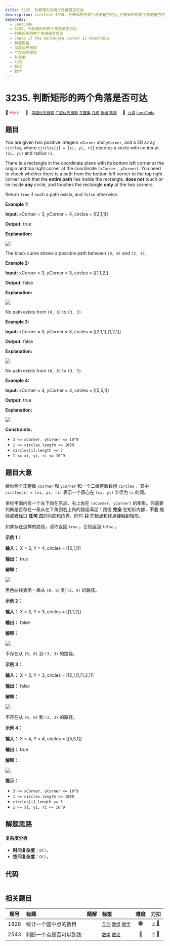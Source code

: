 ```yaml
---
title: 3235. 判断矩形的两个角落是否可达
description: LeetCode,3235. 判断矩形的两个角落是否可达,判断矩形的两个角落是否可达,Check if the Rectangle Corner Is Reachable,解题思路,深度优先搜索,广度优先搜索,并查集,几何,数组,数学
keywords:
  - LeetCode
  - 3235. 判断矩形的两个角落是否可达
  - 判断矩形的两个角落是否可达
  - Check if the Rectangle Corner Is Reachable
  - 解题思路
  - 深度优先搜索
  - 广度优先搜索
  - 并查集
  - 几何
  - 数组
  - 数学
---
```


# 3235. 判断矩形的两个角落是否可达

🔴 <font color=#ff334b>Hard</font>&emsp; 🔖&ensp; [`深度优先搜索`](/tag/depth-first-search.md) [`广度优先搜索`](/tag/breadth-first-search.md) [`并查集`](/tag/union-find.md) [`几何`](/tag/geometry.md) [`数组`](/tag/array.md) [`数学`](/tag/math.md)&emsp; 🔗&ensp;[`力扣`](https://leetcode.cn/problems/check-if-the-rectangle-corner-is-reachable) [`LeetCode`](https://leetcode.com/problems/check-if-the-rectangle-corner-is-reachable)

## 题目

You are given two positive integers `xCorner` and `yCorner`, and a 2D array
`circles`, where `circles[i] = [xi, yi, ri]` denotes a circle with center at
`(xi, yi)` and radius `ri`.

There is a rectangle in the coordinate plane with its bottom left corner at
the origin and top right corner at the coordinate `(xCorner, yCorner)`. You
need to check whether there is a path from the bottom left corner to the top
right corner such that the **entire path** lies inside the rectangle, **does
not** touch or lie inside **any** circle, and touches the rectangle **only**
at the two corners.

Return `true` if such a path exists, and `false` otherwise.



**Example 1:**

**Input:** xCorner = 3, yCorner = 4, circles = [[2,1,1]]

**Output:** true

**Explanation:**

![](https://assets.leetcode.com/uploads/2024/05/18/example2circle1.png)

The black curve shows a possible path between `(0, 0)` and `(3, 4)`.

**Example 2:**

**Input:** xCorner = 3, yCorner = 3, circles = [[1,1,2]]

**Output:** false

**Explanation:**

![](https://assets.leetcode.com/uploads/2024/05/18/example1circle.png)

No path exists from `(0, 0)` to `(3, 3)`.

**Example 3:**

**Input:** xCorner = 3, yCorner = 3, circles = [[2,1,1],[1,2,1]]

**Output:** false

**Explanation:**

![](https://assets.leetcode.com/uploads/2024/05/18/example0circle.png)

No path exists from `(0, 0)` to `(3, 3)`.

**Example 4:**

**Input:** xCorner = 4, yCorner = 4, circles = [[5,5,1]]

**Output:** true

**Explanation:**

![](https://assets.leetcode.com/uploads/2024/08/04/rectangles.png)



**Constraints:**

  * `3 <= xCorner, yCorner <= 10^9`
  * `1 <= circles.length <= 1000`
  * `circles[i].length == 3`
  * `1 <= xi, yi, ri <= 10^9`


## 题目大意

给你两个正整数 `xCorner` 和 `yCorner` 和一个二维整数数组 `circles` ，其中 `circles[i] = [xi, yi,
ri]` 表示一个圆心在 `(xi, yi)` 半径为 `ri` 的圆。

坐标平面内有一个左下角在原点，右上角在 `(xCorner, yCorner)` 的矩形。你需要判断是否存在一条从左下角到右上角的路径满足：路径
**完全**  在矩形内部，**不会**  触碰或者经过 **任何**  圆的内部和边界，同时 **只** 在起点和终点接触到矩形。

如果存在这样的路径，请你返回 `true` ，否则返回 `false` 。



**示例 1：**

**输入：** X = 3, Y = 4, circles = [[2,1,1]]

**输出：** true

**解释：**

![](https://assets.leetcode.com/uploads/2024/05/18/example2circle1.png)

黑色曲线表示一条从 `(0, 0)` 到 `(3, 4)` 的路径。

**示例 2：**

**输入：** X = 3, Y = 3, circles = [[1,1,2]]

**输出：** false

**解释：**

![](https://assets.leetcode.com/uploads/2024/05/18/example1circle.png)

不存在从 `(0, 0)` 到 `(3, 3)` 的路径。

**示例 3：**

**输入：** X = 3, Y = 3, circles = [[2,1,1],[1,2,1]]

**输出：** false

**解释：**

![](https://assets.leetcode.com/uploads/2024/05/18/example0circle.png)

不存在从 `(0, 0)` 到 `(3, 3)` 的路径。

**示例 4：**

**输入：** X = 4, Y = 4, circles = [[5,5,1]]

**输出：** true

**解释：**

![](https://assets.leetcode.com/uploads/2024/08/04/rectangles.png)



**提示：**

  * `3 <= xCorner, yCorner <= 10^9`
  * `1 <= circles.length <= 1000`
  * `circles[i].length == 3`
  * `1 <= xi, yi, ri <= 10^9`


## 解题思路

#### 复杂度分析

- **时间复杂度**：`O()`，
- **空间复杂度**：`O()`，

## 代码

```javascript

```

## 相关题目

<!-- prettier-ignore -->
| 题号 | 标题 | 题解 | 标签 | 难度 | 力扣 |
| :------: | :------ | :------: | :------ | :------: | :------: |
| 1828 | 统计一个圆中点的数目 |  |  [`几何`](/tag/geometry.md) [`数组`](/tag/array.md) [`数学`](/tag/math.md) | 🟠 | [🀄️](https://leetcode.cn/problems/queries-on-number-of-points-inside-a-circle) [🔗](https://leetcode.com/problems/queries-on-number-of-points-inside-a-circle) |
| 2543 | 判断一个点是否可以到达 |  |  [`数学`](/tag/math.md) [`数论`](/tag/number-theory.md) | 🔴 | [🀄️](https://leetcode.cn/problems/check-if-point-is-reachable) [🔗](https://leetcode.com/problems/check-if-point-is-reachable) |